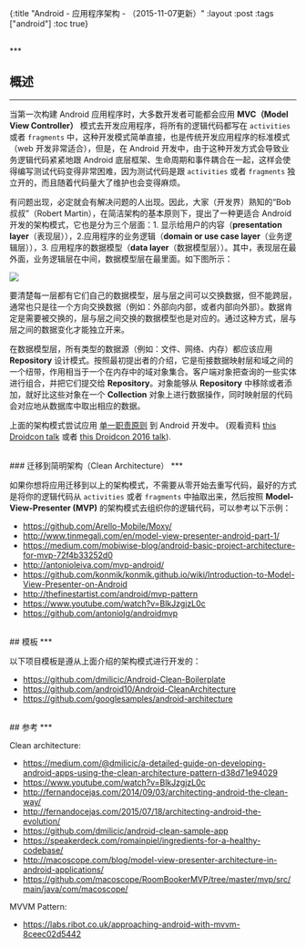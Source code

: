 {:title "Android - 应用程序架构 - （2015-11-07更新）"
 :layout :post
 :tags  ["android"]
 :toc true}

 <br>
 ***
 <br>

## 概述
***

当第一次构建 Android 应用程序时，大多数开发者可能都会应用 **MVC（Model View Controller）** 模式去开发应用程序，将所有的逻辑代码都写在 `activities` 或者 `fragments` 中，这种开发模式简单直接，也是传统开发应用程序的标准模式（web 开发非常适合），但是，在 Android 开发中，由于这种开发方式会导致业务逻辑代码紧紧地跟 Android 底层框架、生命周期和事件耦合在一起，这样会使得编写测试代码变得非常困难，因为测试代码是跟 `activities` 或者 `fragments` 独立开的，而且随着代码量大了维护也会变得麻烦。


有问题出现，必定就会有解决问题的人出现。因此，大家（开发界）熟知的“Bob 叔叔”（Robert Martin），在简洁架构的基本原则下，提出了一种更适合 Android 开发的架构模式，它也是分为三个层面：1. 显示给用户的内容（**presentation layer**（表现层）），2.应用程序的业务逻辑（**domain or use case layer**（业务逻辑层）），3. 应用程序的数据模型（**data layer**（数据模型层））。其中，表现层在最外面，业务逻辑层在中间，数据模型层在最里面。如下图所示：


<img src="http://oem503hzx.bkt.clouddn.com/Android-Clean-Architecture.png" />


要清楚每一层都有它们自己的数据模型，层与层之间可以交换数据，但不能跨层，通常也只是往一个方向交换数据（例如：外部向内部，或者内部向外部）。数据肯定是需要被交换的，层与层之间交换的数据模型也是对应的。通过这种方式，层与层之间的数据变化才能独立开来。


在数据模型层，所有类型的数据源（例如：文件、网络、内存）都应该应用 **Repository** 设计模式。按照最初提出者的介绍，它是衔接数据映射层和域之间的一个纽带，作用相当于一个在内存中的域对象集合。客户端对象把查询的一些实体进行组合，并把它们提交给 **Repository**。对象能够从 **Repository** 中移除或者添加，就好比这些对象在一个 **Collection** 对象上进行数据操作，同时映射层的代码会对应地从数据库中取出相应的数据。


上面的架构模式尝试应用 [单一职责原则](https://en.wikipedia.org/wiki/Single_responsibility_principle) 到 Android 开发中。 (观看资料 [this Droidcon talk](https://www.youtube.com/watch?v=-oZswd1j5H0) 或者 [this Droidcon 2016 talk](https://www.youtube.com/watch?v=R89ufpJI3SY)).

<br>
### 迁移到简明架构（Clean Architecture）
***

如果你想将应用迁移到以上的架构模式，不需要从零开始去重写代码，最好的方式是将你的逻辑代码从 `activities` 或者 `fragments` 中抽取出来，然后按照 **Model-View-Presenter (MVP)** 的架构模式去组织你的逻辑代码，可以参考以下示例：

* <https://github.com/Arello-Mobile/Moxy/>
* <http://www.tinmegali.com/en/model-view-presenter-android-part-1/>
* <https://medium.com/mobiwise-blog/android-basic-project-architecture-for-mvp-72f4b33252d0>
* <http://antonioleiva.com/mvp-android/>
* <https://github.com/konmik/konmik.github.io/wiki/Introduction-to-Model-View-Presenter-on-Android>
* <http://thefinestartist.com/android/mvp-pattern>
* <https://www.youtube.com/watch?v=BlkJzgjzL0c>
* <https://github.com/antoniolg/androidmvp>

<br>
## 模板
***

以下项目模板是遵从上面介绍的架构模式进行开发的：

* <https://github.com/dmilicic/Android-Clean-Boilerplate>
* <https://github.com/android10/Android-CleanArchitecture>
* <https://github.com/googlesamples/android-architecture>

<br>
## 参考
***

Clean architecture:

* <https://medium.com/@dmilicic/a-detailed-guide-on-developing-android-apps-using-the-clean-architecture-pattern-d38d71e94029>
* <https://www.youtube.com/watch?v=BlkJzgjzL0c>
* <http://fernandocejas.com/2014/09/03/architecting-android-the-clean-way/>
* <http://fernandocejas.com/2015/07/18/architecting-android-the-evolution/>
* <https://github.com/dmilicic/android-clean-sample-app>
* <https://speakerdeck.com/romainpiel/ingredients-for-a-healthy-codebase/>
* <http://macoscope.com/blog/model-view-presenter-architecture-in-android-applications/>
* <https://github.com/macoscope/RoomBookerMVP/tree/master/mvp/src/main/java/com/macoscope/>

MVVM Pattern:
* <https://labs.ribot.co.uk/approaching-android-with-mvvm-8ceec02d5442>
